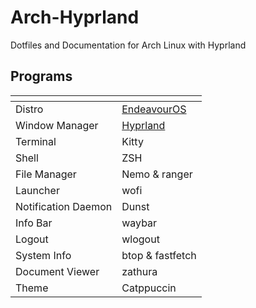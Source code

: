 # Arch-Hyprland
Dotfiles and Documentation for Arch Linux with Hyprland

## Programs

| <!-- -->            | <!-- -->                                |
|---------------------|-----------------------------------------|
| Distro              | [EndeavourOS](https://endeavouros.com/) |
| Window Manager      | [Hyprland](https://hyprland.org/)       |
| Terminal            | Kitty                                   |
| Shell               | ZSH                                     |
| File Manager        | Nemo & ranger                           |
| Launcher            | wofi                                    |
| Notification Daemon | Dunst                                   |
| Info Bar            | waybar                                  |
| Logout              | wlogout                                 |
| System Info         | btop & fastfetch                        |
| Document Viewer     | zathura                                 |
| Theme               | Catppuccin                              |
